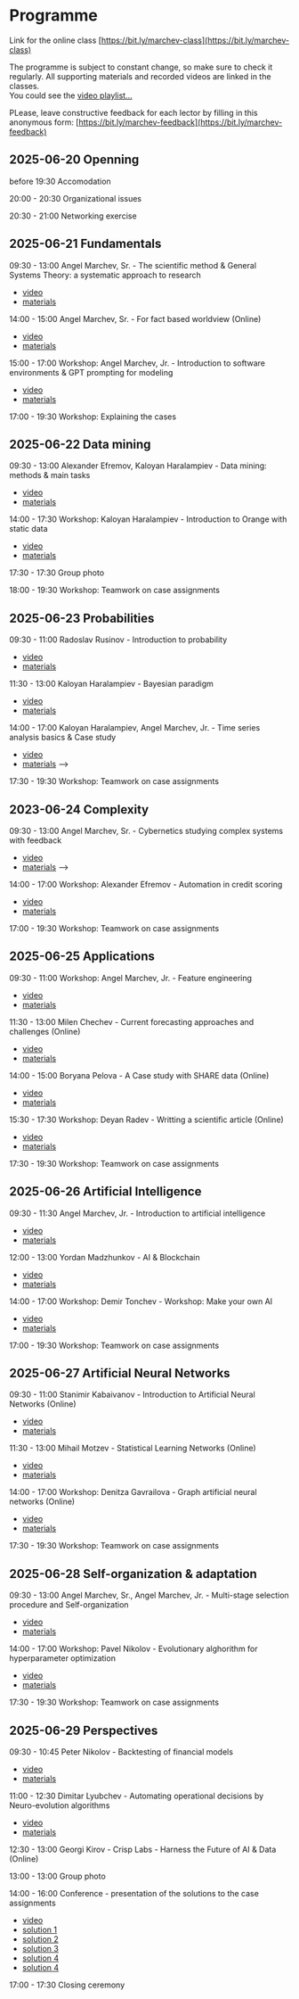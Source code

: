 # Programme  

Link for the online class [https://bit.ly/marchev-class](https://bit.ly/marchev-class)

The programme is subject to constant change, so make sure to check it regularly. All supporting materials and recorded videos are linked in the classes.  
You could see the [video playlist...](https://www.youtube.com/playlist?list=PLX9ryRl9v7BC72Zt6m_PoPJWU2zEHnvYN)  

PLease, leave constructive feedback for each lector by filling in this anonymous form: [https://bit.ly/marchev-feedback](https://bit.ly/marchev-feedback)

## **2025-06-20 Openning**  
  before 19:30 Accomodation   
  
<a/>  

  20:00 - 20:30 Organizational issues  
  
<a/>  

  20:30 - 21:00 Networking exercise  


## **2025-06-21 Fundamentals**  
  09:30 - 13:00 Angel Marchev, Sr. - The scientific method & General Systems Theory: a systematic approach to research  

* [video](https://youtube.com/playlist?list=PLX9ryRl9v7BC72Zt6m_PoPJWU2zEHnvYN)   
* [materials](marchev-sr/readme.md)   

<a/>  

  14:00 - 15:00 Angel Marchev, Sr. - For fact based worldview (Online)   

* [video](https://youtube.com/playlist?list=PLX9ryRl9v7BC72Zt6m_PoPJWU2zEHnvYN)   
* [materials](marchev-sr/readme.md)   

<a/>  

  15:00 - 17:00 Workshop: Angel Marchev, Jr. - Introduction to software environments & GPT prompting for modeling  

* [video](https://youtube.com/playlist?list=PLX9ryRl9v7BC72Zt6m_PoPJWU2zEHnvYN)   
* [materials](marchev-jr/readme.md)    

<a/>  

17:00 - 19:30 Workshop: Explaining the cases    
  

## **2025-06-22 Data mining**  
  09:30 - 13:00 Alexander Efremov, Kaloyan Haralampiev - Data mining: methods & main tasks  

* [video](https://youtube.com/playlist?list=PLX9ryRl9v7BC72Zt6m_PoPJWU2zEHnvYN)   
* [materials](efremov/readme.md)   

<a/>  

  14:00 - 17:30 Workshop: Kaloyan Haralampiev - Introduction to Orange with static data  

* [video](https://youtube.com/playlist?list=PLX9ryRl9v7BC72Zt6m_PoPJWU2zEHnvYN)   
* [materials](haralampiev/readme.md)   

<a/>  

  17:30 - 17:30 Group photo  
  
  18:00 - 19:30 Workshop: Teamwork on case assignments  
  

## **2025-06-23 Probabilities**  
  09:30 - 11:00 Radoslav Rusinov - Introduction to probability  

* [video](https://youtube.com/playlist?list=PLX9ryRl9v7BC72Zt6m_PoPJWU2zEHnvYN)   
* [materials](rusinov/readme.md)   

<a/>

  11:30 - 13:00 Kaloyan Haralampiev - Bayesian paradigm  

* [video](https://youtube.com/playlist?list=PLX9ryRl9v7BC72Zt6m_PoPJWU2zEHnvYN)   
* [materials](haralampiev/readme.md)   

<a/>  

   14:00 - 17:00 Kaloyan Haralampiev, Angel Marchev, Jr. - Time series analysis basics & Case study   

* [video](https://youtube.com/playlist?list=PLX9ryRl9v7BC72Zt6m_PoPJWU2zEHnvYN)   
* [materials](marchev-jr/readme.md) -->   

<a/>  

  17:30 - 19:30 Workshop: Teamwork on case assignments  
  

## **2023-06-24 Complexity**  
  09:30 - 13:00 Angel Marchev, Sr. - Cybernetics studying complex systems with feedback  

* [video](https://youtube.com/playlist?list=PLX9ryRl9v7BC72Zt6m_PoPJWU2zEHnvYN)   
* [materials](marchev-sr/readme.md) -->   

<a/>  

  14:00 - 17:00 Workshop: Alexander Efremov - Automation in credit scoring      

* [video](https://youtube.com/playlist?list=PLX9ryRl9v7BC72Zt6m_PoPJWU2zEHnvYN)   
* [materials](efremov/readme.md)   

<a/>  

  17:00 - 19:30 Workshop: Teamwork on case assignments  


## **2025-06-25 Applications**  

  09:30 - 11:00 Workshop: Angel Marchev, Jr. - Feature engineering  

* [video](https://youtube.com/playlist?list=PLX9ryRl9v7BC72Zt6m_PoPJWU2zEHnvYN)   
* [materials](marchev-jr/readme.md)   

<a/>  

  11:30 - 13:00 Milen Chechev - Current forecasting approaches and challenges (Online)  

* [video](https://youtube.com/playlist?list=PLX9ryRl9v7BC72Zt6m_PoPJWU2zEHnvYN)   
* [materials](chechev/readme.md)   

<a/>  

  14:00 - 15:00 Boryana Pelova - A Case study with SHARE data (Online)      

* [video](https://youtube.com/playlist?list=PLX9ryRl9v7BC72Zt6m_PoPJWU2zEHnvYN)   
* [materials](pelova/readme.md)   

<a/>  

  15:30 - 17:30 Workshop: Deyan Radev - Writting a scientific article (Online)      

* [video](https://youtube.com/playlist?list=PLX9ryRl9v7BC72Zt6m_PoPJWU2zEHnvYN)   
* [materials](radev/readme.md)   

<a/>  

  17:30 - 19:30 Workshop: Teamwork on case assignments  


## **2025-06-26 Artificial Intelligence**  
  09:30 - 11:30 Angel Marchev, Jr. - Introduction to artificial intelligence    

* [video](https://youtube.com/playlist?list=PLX9ryRl9v7BC72Zt6m_PoPJWU2zEHnvYN)   
* [materials](marchev-jr/readme.md)   

<a/>  

  12:00 - 13:00 Yordan Madzhunkov - AI & Blockchain  


  * [video](https://youtube.com/playlist?list=PLX9ryRl9v7BC72Zt6m_PoPJWU2zEHnvYN)   
  * [materials](madzunkov/readme.md)   

<a/>  

  14:00 - 17:00 Workshop: Demir Tonchev - Workshop: Make your own AI      

* [video](https://youtube.com/playlist?list=PLX9ryRl9v7BC72Zt6m_PoPJWU2zEHnvYN)   
* [materials](tonchev/readme.md)   

<a/>  

  17:00 - 19:30 Workshop: Teamwork on case assignments  



## **2025-06-27 Artificial Neural Networks**  
  09:30 - 11:00 Stanimir Kabaivanov - Introduction to Artificial Neural Networks (Online)  

* [video](https://youtube.com/playlist?list=PLX9ryRl9v7BC72Zt6m_PoPJWU2zEHnvYN)   
* [materials](kabaivanov/readme.md)   

<a/>  

  11:30 - 13:00 Mihail Motzev - Statistical Learning Networks (Online)  

* [video](https://youtube.com/playlist?list=PLX9ryRl9v7BC72Zt6m_PoPJWU2zEHnvYN)   
* [materials](motzev/readme.md)   

<a/>  

  14:00 - 17:00 Workshop: Denitza Gavrailova - Graph artificial neural networks (Online)  

* [video](https://youtube.com/playlist?list=PLX9ryRl9v7BC72Zt6m_PoPJWU2zEHnvYN)   
* [materials](gavrailova/readme.md)   

<a/>  

  17:30 - 19:30 Workshop: Teamwork on case assignments  

  
  
## **2025-06-28 Self-organization & adaptation**  
  09:30 - 13:00 Angel Marchev, Sr., Angel Marchev, Jr. - Multi-stage selection procedure and Self-organization   

* [video](https://youtube.com/playlist?list=PLX9ryRl9v7BC72Zt6m_PoPJWU2zEHnvYN)   
* [materials](marchev-sr/readme.md)   

<a/>  

  14:00 - 17:00 Workshop: Pavel Nikolov - Evolutionary alghorithm for hyperparameter optimization  

* [video](https://youtube.com/playlist?list=PLX9ryRl9v7BC72Zt6m_PoPJWU2zEHnvYN)   
* [materials](nikolov-pa/readme.md)   

<a/>  

  17:30 - 19:30 Workshop: Teamwork on case assignments    

  
## **2025-06-29 Perspectives**  
  09:30 - 10:45 Peter Nikolov - Backtesting of financial models   

* [video](https://youtube.com/playlist?list=PLX9ryRl9v7BC72Zt6m_PoPJWU2zEHnvYN)   
* [materials](nikolov-pe/readme.md)   

<a/>  

   11:00 - 12:30 Dimitar Lyubchev - Automating operational decisions by Neuro-evolution algorithms   

* [video](https://youtube.com/playlist?list=PLX9ryRl9v7BC72Zt6m_PoPJWU2zEHnvYN)   
* [materials](lyubchev/readme.md)  

<a/>  

  12:30 - 13:00 Georgi Kirov - Crisp Labs - Harness the Future of AI & Data (Online)   
  
  
  13:00 - 13:00 Group photo  
<a/>    
  
  14:00 - 16:00 Conference - presentation of the solutions to the case assignments   

* [video](https://youtube.com/playlist?list=PLX9ryRl9v7BC72Zt6m_PoPJWU2zEHnvYN)   
* [solution 1](cases/solution1/readme.md)  
* [solution 2](cases/solution2/readme.md)  
* [solution 3](cases/solution3/readme.md)  
* [solution 4](cases/solution4/readme.md)  
* [solution 4](cases/solution5/readme.md)    

<a/>  

  17:00 - 17:30 Closing ceremony  

<!--
## **2023-07-14 Openning**  
  before 18:30 Accomodation   
  18:30 - 19:30 Organizational issues  
  19:30 - 21:00 Networking exercise  


## **2023-07-15 Fundamentals**  
  09:30 - 13:00 Angel Marchev, Sr. - The scientific method & General Systems Theory: a systematic approach to research (Online)  
* [video1](https://youtu.be/e_wryWsMWoU)  
* [video2](https://youtu.be/YUiE8bRN2xA)  
  
<a/>  

  14:00 - 17:00 Workshop: Angel Marchev, Jr. - Introduction to software environments for modeling  
* [materials](marchev/readme.md)  
* [video](https://youtu.be/ZBoLs0D8bWw)  
  
<a/>  

17:00 - 19:30 Workshop: Explaining the cases    
  

## **2023-07-16 Fundamentals**  
  09:30 - 13:00 Angel Marchev, Sr. - Cybernetics studying complex systems with feedback (Online)  
* [video1](https://youtu.be/zyWgyePY3a8)  
* [video2](https://youtu.be/PhOLG7JdMI8)  

<a/>  

  14:00 - 17:00 Workshop: Boris Kirov - Introduction to prompt engineering for data analysis  
* [materials](kirov/readme.md)  

<a/>  

  17:00 - 19:30 Workshop: Teamwork on case assignments  
  

## **2023-07-17 Fundamentals**  
  09:30 - 11:00 Martin Minchev - Introduction to probability  
* [materials](minchev/readme.md)  
* [video](https://youtu.be/A-HITGS1xpI)  

<a/>  

  11:30 - 13:00 Kaloyan Haralampiev - Bayesian paradigm  
* [materials](haralampiev/readme.md)  
* [video](https://youtu.be/6n0o835hoyA)  

<a/>  

  14:00 - 17:00 Workshop: Angel Marchev, Jr. - Data synthesis / feature engineering  
* [materials](marchev/readme.md)  
* [video1](https://youtu.be/5Z7p50KmQiA)  
* [video2](https://youtu.be/mrtbxK_PJac)  
 
<a/>  

  17:00 - 19:30 Workshop: Teamwork on case assignments  
  

## **2023-07-18 Machine Learning concepts**  
  09:30 - 13:00 Alexander Efremov, Kaloyan Haralampiev - Data mining: methods & main tasks  
* [materials](efremov/readme.md)  
* [video1](https://youtu.be/iFOTFci498E)  
* [video2](https://youtu.be/cmedfxv0tAo)  

<a/>  

  14:00 - 17:00 Workshop: Kaloyan Haralampiev - Introduction to Orange with static data  
* [materials](haralampiev/readme.md)  
* [video1](https://youtu.be/_dZga4axVaw)  
* [video2](https://youtu.be/yCRXX32zCMg)  

<a/>  

  17:00 - 19:30 Workshop: Teamwork on case assignments  
  

## **2023-07-19 Machine Learning concepts**  
  09:30 - 10:30 Alexander Efremov - Working with imbalanced target data  
* [materials](efremov/readme.md)  
* [video](https://youtu.be/ozTCHmcy44E)  

<a/>  

  10:45 - 11:45 Alexander Efremov - Principle component analysis  
* [materials](efremov/readme.md)   
* [video](https://youtu.be/FOHq_wW6Y3Y)   

<a/>  

  12:00 - 13:00 Alexander Efremov - Approaches for variable selection  
* [materials](efremov/readme.md) [video]()   
* [video](https://youtu.be/KWrmmv-jO-Y)    

<a/>  

  14:00 - 17:00 Workshop: Deyan Radev - Regression Analysis with panel data in R (Online)  
* [materials](radev/readme.md)   
* [video 1](https://youtu.be/A63AcDVqlcQ)   
* [video 2](https://youtu.be/252NqdDUDx8)

<a/>  

  17:30 - 19:30 Workshop: Teamwork on case assignments  


## **2023-07-20 Machine Learning concepts**  
  09:30 - 11:00 Kaloyan Haralampiev, Angel Marchev, Jr. - Time series analysis basics  
* [materials](haralampiev/readme.md)   
* [video](https://youtu.be/dqpGahs2-LY)  

<a/>  

  11:30 - 12:30 Kaloyan Haralampiev - Time series case study: Fourier transform   
* [materials](haralampiev/readme.md)   
* [video](https://youtu.be/u13uOvlkIHw)    

<a/>  

  12:30 - 13:30 Angel Marchev, Jr. - Time series case study: Autoregression models  
* [materials](marchev/readme.md)   
* [video](https://youtu.be/LSmLmQMLks8)    

<a/>  

  14:30 - 16:00 Workshop: Bogomil Filipov - Building application in local environment (Online)  
* [materials](filipov/readme.md)   
* [video](https://youtu.be/Cz1ePG878iA)    

<a/>  

  16:15 - 17:30 Angel Marchev, Jr. - Introduction to AI  
* [materials](marchev/readme.md)   
* [video](https://youtu.be/vuBbjrpqSrE)    

<a/>  

  17:30 - 19:30 Workshop: Teamwork on case assignments  

  
## **2023-07-21 Artificial Neural Networks**  
  09:30 - 11:30 Mihail Motzev - Statistical Learning Networks (Online)  
* [materials](motzev/readme.md)   
* [video](https://youtu.be/znjUMbSI2F4)    

<a/>  

  12:00 - 13:30 Stanimir Kabaivanov - Introduction to Artificial Neural Networks (Online)  
* [materials](kabaivanov/readme.md)   
* [video](https://youtu.be/8fXY-F6gtbw)    

<a/>  

  14:30 - 17:00 Workshop: Peter Nikolov - Quantum Neural Networks   
* [materials](penikolov/readme.md)   
* [video](https://youtu.be/VWfRS9_x8C8)    

<a/>  

  17:00 - 19:30 Workshop: Teamwork on case assignments  

  
## **2023-07-22 Self-organization & adaptation**  
  09:30 - 13:00 Angel Marchev, Sr., Angel Marchev, Jr. - Multi-stage selection procedure and Self-organization   
* [video1](https://youtu.be/3z6xdu1KLOs)   
* [video2](https://youtu.be/uPnS7FLLoS0)    

<a/>  

  14:00 - 15:00 Demir Tonchev - Introduction to reinforced learning  
* [materials](tonchev/readme.md)  
* [video](https://youtu.be/Ve59lMzvHa8)    

<a/>  

  15:00 - 17:30 Workshop: Pavel Nikolov - Evolutionary alghorithm for hyperparameter optimization  
* [materials](panikolov/readme.md)   
* [video](https://youtu.be/dkWYyoUefOg)    

<a/>  

  17:30 - 19:30 Workshop: Teamwork on case assignments    

  
## **2023-07-23 Perspectives**  
  09:30 - 10:30 Sergey Vichev - Reasonning capabilities of LLMs using text-to-SQL  
* [materials](vichev/readme.md)   
* [video](https://youtu.be/CbWtjCxMMDo)   

<a/>  

  10:30 - 11:30 Boyan Markov - Empirical approach of studying individual risk preference  
* [materials](markov/readme.md)   
* [video](https://youtu.be/0uOPwf_TcjA)    

<a/>  

  12:00 - 13:00 A word from our partners: Irem Yaman, KBC Bank  
* [video](https://youtu.be/be62frWEyNQ)    

<a/>  
  
  14:00 - 17:00 Conference - presentation of the solutions to the case assignments   
* case 1: [[solution](cases-solutions/case1/readme.md)] [[video](https://youtu.be/OIzaDL3l1tg)]   
* case 2: [[solution](cases-solutions/case2/readme.md)] [[video](https://youtu.be/tHxHqEBUftY)]  
* case 3: [[solution](cases-solutions/case3/readme.md)] [[video](https://youtu.be/ejD8rhRcRxY)]  

<a/>  

  17:00 - 17:30 Closing ceremony  

  -->
